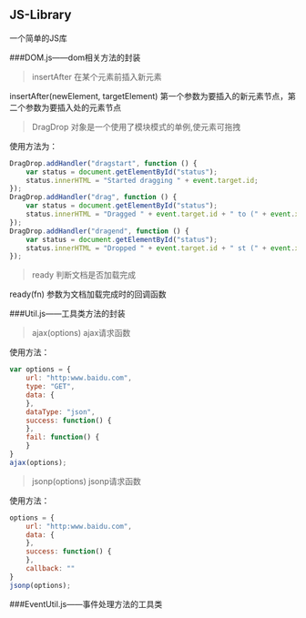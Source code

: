 ## JS-Library
一个简单的JS库

###DOM.js——dom相关方法的封装

> insertAfter 在某个元素前插入新元素

insertAfter(newElement, targetElement) 第一个参数为要插入的新元素节点，第二个参数为要插入处的元素节点

> DragDrop 对象是一个使用了模块模式的单例,使元素可拖拽

使用方法为：
```javascript
DragDrop.addHandler("dragstart", function () {
    var status = document.getElementById("status");
    status.innerHTML = "Started dragging " + event.target.id;
});
DragDrop.addHandler("drag", function () {
    var status = document.getElementById("status");
    status.innerHTML = "Dragged " + event.target.id + " to (" + event.x + ", " + event.y + ")";
});
DragDrop.addHandler("dragend", function () {
    var status = document.getElementById("status");
    status.innerHTML = "Dropped " + event.target.id + " st (" + event.x + ", " + event.y + ")";
});
```      

> ready 判断文档是否加载完成

ready(fn) 参数为文档加载完成时的回调函数

###Util.js——工具类方法的封装

> ajax(options) ajax请求函数

使用方法：
```javascript
var options = {
 	url: "http:www.baidu.com",
	type: "GET",
	data: {
	},
	dataType: "json",
	success: function() {
	},
	fail: function() {
	}
}
ajax(options);
```

> jsonp(options) jsonp请求函数

使用方法：
```javascript
options = {
	url: "http:www.baidu.com",
	data: {
	},
	success: function() {
	},
	callback: ""
}
jsonp(options);
```

###EventUtil.js——事件处理方法的工具类
